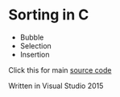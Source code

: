# Sorting in C

* Bubble
* Selection
* Insertion

Click this for main [source code](csort/main.c)

Written in Visual Studio 2015
